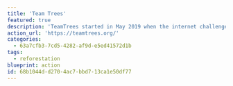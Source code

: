 ```yaml
---
title: 'Team Trees'
featured: true
description: 'TeamTrees started in May 2019 when the internet challenged [Mr. Beast](https://twitter.com/MrBeastYT) to plant 20 million trees to commemorate hitting the 20M subscriber milestone. Fans then suggested he band together with a bunch of other YouTubers and influencers to make it happen.'
action_url: 'https://teamtrees.org/'
categories:
  - 63a7cfb3-7cd5-4282-af9d-e5ed41572d1b
tags:
  - reforestation
blueprint: action
id: 68b1044d-d270-4ac7-bbd7-13ca1e50df77
---
```


